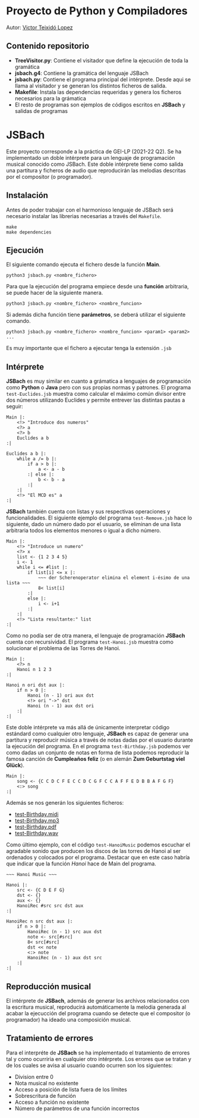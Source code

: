 Proyecto de Python y Compiladores
===
Autor: [Victor Teixidó Lopez](https://github.com/nemfey)

## Contenido repositorio
- **TreeVisitor.py**: Contiene el visitador que define la ejecución de toda la gramática
- **jsbach.g4**: Contiene la gramática del lenguaje JSBach
- **jsbach.py**: Contiene el programa principal del intérprete. Desde aqui se llama al visitador y se generan los distintos ficheros de salida.
- **Makefile**: Instala las dependencias requeridas y genera los ficheros necesarios para la grámatica
- El resto de programas son ejemplos de códigos escritos en **JSBach** y salidas de programas

# JSBach
Este proyecto corresponde a la práctica de GEI-LP (2021-22 Q2). Se ha implementado un doble intérprete para un lenguaje de programación musical conocido como JSBach. Este doble intérprete tiene como salida una partitura y ficheros de audio que reproducirán las melodias descritas por el compositor (o programador).

## Instalación
Antes de poder trabajar con el harmonioso lenguaje de JSBach será necesario instalar las librerias necesarias a través del ```Makefile```.
```
make
make dependencies
```

## Ejecución
El siguiente comando ejecuta el fichero desde la función **Main**.
```
python3 jsbach.py <nombre_fichero>
```

Para que la ejecución del programa empiece desde una **función** arbitraria, se puede hacer de la siguiente manera.
```
python3 jsbach.py <nombre_fichero> <nombre_funcion>
```

Si además dicha función tiene **parámetros**, se deberá utilizar el siguiente comando.
```
python3 jsbach.py <nombre_fichero> <nombre_funcion> <param1> <param2> ...
```

Es muy importante que el fichero a ejecutar tenga la extensión ```.jsb```

## Intérprete
**JSBach** es muy similar en cuanto a grámatica a lenguajes de programación como **Python** o **Java** pero con sus propias normas y patrones. El programa ```test-Euclides.jsb``` muestra como calcular el máximo común divisor entre dos números utilizando Euclides y permite entrever las distintas pautas a seguir:
```
Main |:
    <!> "Introduce dos numeros"
    <?> a
    <?> b
    Euclides a b
:|

Euclides a b |:
    while a /= b |:
        if a > b |:
            a <- a - b
        :| else |:
            b <- b - a
        :|
    :|
    <!> "El MCD es" a
:|
```

**JSBach** también cuenta con listas y sus respectivas operaciones y funcionalidades. El siguiente ejemplo del programa ```test-Remove.jsb``` hace lo siguiente, dado un número dado por el usuario, se eliminan de una lista arbitraria todos los elementos menores o igual a dicho número.

```
Main |:
    <!> "Introduce un numero"
    <?> x
    list <- {1 2 3 4 5}
    i <- 1
    while i <= #list |:
        if list[i] <= x |:
            ~~~ der Scherenoperator elimina el element i-ésimo de una lista ~~~
            8< list[i] 
        :|
        else |:
            i <- i+1
        :|
    :|
    <!> "Lista resultante:" list
:|
```

Como no podía ser de otra manera, el lenguaje de programación **JSBach** cuenta con recursividad. El programa ```test-Hanoi.jsb``` muestra como solucionar el problema de las Torres de Hanoi.

```
Main |:
    <?> n
    Hanoi n 1 2 3
:|

Hanoi n ori dst aux |:
    if n > 0 |:
        Hanoi (n - 1) ori aux dst
        <!> ori "->" dst
        Hanoi (n - 1) aux dst ori
    :|
:|
```

Este doble intérprete va más allá de únicamente interpretar código estándard como cualquier otro lenguaje, **JSBach** es capaz de generar una partitura y reproducir música a través de notas dadas por el usuario durante la ejecución del programa. En el programa ```test-Birthday.jsb``` podemos ver como dadas un conjunto de notas en forma de lista podemos reproducir la famosa canción de **Cumpleaños feliz** (o en alemán **Zum Geburtstag viel Glück**).

```
Main |:
    song <- {C C D C F E C C D C G F C C A F F E D B B A F G F}
    <:> song
:|
```
Además se nos generán los siguientes ficheros:
- [test-Birthday.midi](https://github.com/nemfey/jsbach/blob/main/test-Birthday.midi)
- [test-Birthday.mp3](https://github.com/nemfey/jsbach/blob/main/test-Birthday.mp3)
- [test-Birthday.pdf](https://github.com/nemfey/jsbach/blob/main/test-Birthday.pdf)
- [test-Birthday.wav](https://github.com/nemfey/jsbach/blob/main/test-Birthday.wav)

Como último ejemplo, con el código ```test-HanoiMusic``` podemos escuchar el agradable sonido que producen los discos de las torres de Hanoi al ser ordenados y colocados por el programa. Destacar que en este caso habría que indicar que la función *Hanoi* hace de Main del programa.

```
~~~ Hanoi Music ~~~

Hanoi |:
    src <- {C D E F G}
    dst <- {}
    aux <- {}
    HanoiRec #src src dst aux
:|

HanoiRec n src dst aux |:
    if n > 0 |:
        HanoiRec (n - 1) src aux dst
        note <- src[#src]
        8< src[#src]
        dst << note
        <:> note
        HanoiRec (n - 1) aux dst src
    :|
:|
```

## Reproducción musical
El intérprete de **JSBach**, además de generar los archivos relacionados con la escritura musical, reproducirá automáticamente la melodia generada al acabar la ejecucción del programa cuando se detecte que el compositor (o programador) ha ideado una composición musical.

## Tratamiento de errores
Para  el interpréte de **JSBach** se ha implementado el tratamiento de errores tal y como ocurriria en cualquier otro intérprete. Los errores que se tratan y de los cuales se avisa al usuario cuando ocurren son los siguientes:
- Division entre 0
- Nota musical no existente
- Acceso a posición de lista fuera de los límites
- Sobrescritura de función
- Acceso a función no existente
- Número de parámetros de una función incorrectos
